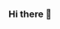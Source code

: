 ### Hi there 👋

<!--
**kirankrish792/kirankrish792** is a ✨ _special_ ✨ repository because its `README.md` (this file) appears on your GitHub profile.

```python

from dataclasses import dataclass
from typing import Tuple


class Meta(type):
    def __new__(cls, name, bases, attrs):
        new_cls = super().__new__(cls, name, bases, attrs)
        return dataclass(unsafe_hash=True, frozen=True)(new_cls)


class Bio(metaclass=Meta):
    name        : str = "Kiran KS"
    designation : str = "Btech Computer Science"
    college     : str = "College of Engineering Vadakara"
    base        : str = "Kerala, India"
    Website     : str = "https://kiranks.000webhostapp.com/"


class Stack(metaclass=Meta):
    languages   : Tuple[str, ...] = ("Python", "Java", "javaScript", "Kotlin")
    

class Social(metaclass=Meta):
    linkedin    : str = "www.linkedin.com/in/kiran-k-s"
```

-----
